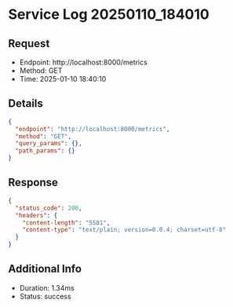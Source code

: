 # Service Log 20250110_184010

## Request
- Endpoint: http://localhost:8000/metrics
- Method: GET
- Time: 2025-01-10 18:40:10

## Details
```json
{
  "endpoint": "http://localhost:8000/metrics",
  "method": "GET",
  "query_params": {},
  "path_params": {}
}
```

## Response
```json
{
  "status_code": 200,
  "headers": {
    "content-length": "5581",
    "content-type": "text/plain; version=0.0.4; charset=utf-8"
  }
}
```

## Additional Info
- Duration: 1.34ms
- Status: success
